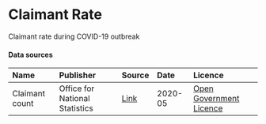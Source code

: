 # Claimant Rate

Claimant rate during COVID-19 outbreak

#### Data sources

| Name          | Publisher     | Source        | Date          | Licence       |
| :------------- | :------------- | :------------- | :------------- | :------------- |
| Claimant count | Office for National Statistics | [Link](https://www.nomisweb.co.uk/datasets/ucjsa) | 2020-05 | [Open Government Licence](http://www.nationalarchives.gov.uk/doc/open-government-licence/version/3/) |
